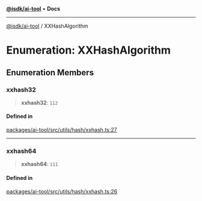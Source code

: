 [**@isdk/ai-tool**](../README.md) • **Docs**

***

[@isdk/ai-tool](../globals.md) / XXHashAlgorithm

# Enumeration: XXHashAlgorithm

## Enumeration Members

### xxhash32

> **xxhash32**: `112`

#### Defined in

[packages/ai-tool/src/utils/hash/xxhash.ts:27](https://github.com/isdk/ai-tool.js/blob/37ada542a786fbbc770f2d61beb564f6e603941d/src/utils/hash/xxhash.ts#L27)

***

### xxhash64

> **xxhash64**: `111`

#### Defined in

[packages/ai-tool/src/utils/hash/xxhash.ts:26](https://github.com/isdk/ai-tool.js/blob/37ada542a786fbbc770f2d61beb564f6e603941d/src/utils/hash/xxhash.ts#L26)
